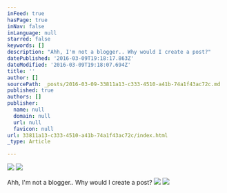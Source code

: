 ```yaml
---
inFeed: true
hasPage: true
inNav: false
inLanguage: null
starred: false
keywords: []
description: "Ahh, I'm not a blogger.. Why would I create a post?"
datePublished: '2016-03-09T19:18:17.863Z'
dateModified: '2016-03-09T19:18:07.694Z'
title: ''
author: []
sourcePath: _posts/2016-03-09-33811a13-c333-4510-a41b-74a1f43ac72c.md
published: true
authors: []
publisher:
  name: null
  domain: null
  url: null
  favicon: null
url: 33811a13-c333-4510-a41b-74a1f43ac72c/index.html
_type: Article

---
```

![](https://the-grid-user-content.s3-us-west-2.amazonaws.com/54390b9d-ac6c-4e35-8afc-5818527d6579.jpg)
![](https://the-grid-user-content.s3-us-west-2.amazonaws.com/fe2b2939-5da9-4c53-b016-2bbc536e02ff.jpg)

Ahh, I'm not a blogger.. Why would I create a post?
![](https://the-grid-user-content.s3-us-west-2.amazonaws.com/eb258b89-4eb1-4381-8a84-5f53d6782d92.jpg)
![](https://the-grid-user-content.s3-us-west-2.amazonaws.com/e305374a-7de7-4dfe-adb0-0ba1924228cc.jpg)